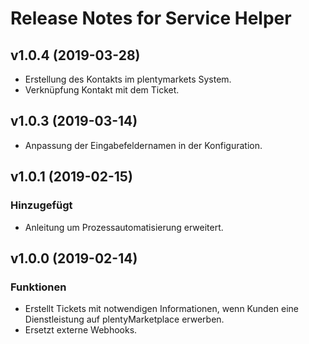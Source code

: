# Release Notes for Service Helper

## v1.0.4 (2019-03-28)
- Erstellung des Kontakts im plentymarkets System.
- Verknüpfung Kontakt mit dem Ticket.

## v1.0.3 (2019-03-14)
- Anpassung der Eingabefeldernamen in der Konfiguration.

## v1.0.1 (2019-02-15)

### Hinzugefügt
- Anleitung um Prozessautomatisierung erweitert.
 
## v1.0.0 (2019-02-14)

### Funktionen
- Erstellt Tickets mit notwendigen Informationen, wenn Kunden eine Dienstleistung auf plentyMarketplace erwerben.
- Ersetzt externe Webhooks.
